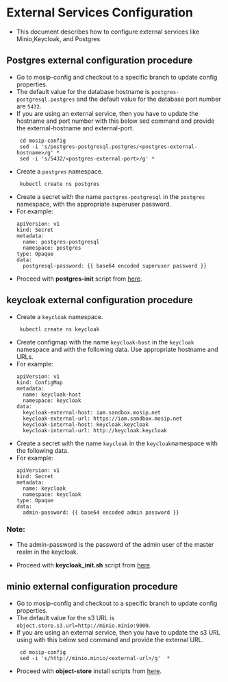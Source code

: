 #  External Services Configuration

* This document describes how to configure external services like Minio,Keycloak, and Postgres


## Postgres external configuration procedure

* Go to mosip-config and checkout to a specific branch to update config properties.
* The default value for the database hostname is `postgres-postgresql.postgres` and the default value for the database port number are `5432`.
* If you are using an external service, then you have to update the hostname and port number with this below sed command and provide the external-hostname and external-port.
  ```
   cd mosip-config
   sed -i 's/postgres-postgresql.postgres/<postgres-external-hostname>/g' *
   sed -i 's/5432/<postgres-external-port>/g' *
  ```
* Create a `postgres` namespace.
  ```
   kubectl create ns postgres
  ```
* Create a secret with the name `postgres-postgresql` in the `postgres` namespace, with the appropriate superuser password.
* For example:
  ```
  apiVersion: v1
  kind: Secret
  metadata:
    name: postgres-postgresql
    namespace: postgres
  type: Opaque
  data:
    postgresql-password: {{ base64 encoded superuser password }}
  ```
* Proceed with **postgres-init** script from [here](../external/postgres/README.md#initialize-db).


## keycloak external configuration procedure

* Create a `keycloak` namespace.
  ```
   kubectl create ns keycloak
  ```
* Create configmap with the name `keycloak-host` in the `keycloak` namespace and with the following data. Use appropriate hostname and URLs.
* For example:
  ```
  apiVersion: v1
  kind: ConfigMap
  metadata:
    name: keycloak-host
    namespace: keycloak
  data:
    keycloak-external-host: iam.sandbox.mosip.net
    keycloak-external-url: https://iam.sandbox.mosip.net
    keycloak-internal-host: keycloak.keycloak
    keycloak-internal-url: http://keycloak.keycloak
  ```
* Create a secret with the name `keycloak` in the `keycloak`namespace with the following data.
* For example:
  ```
  apiVersion: v1
  kind: Secret
  metadata:
    name: keycloak
    namespace: keycloak
  type: Opaque
  data:
    admin-password: {{ base64 encoded admin password }}
  ```
### Note: 
- The admin-password is the password of the admin user of the master realm in the keycloak.
* Proceed with **keycloak_init.sh** script from [here](../external/iam/README.md#keycloak-init).



## minio external configuration procedure

* Go to mosip-config and checkout to a specific branch to update config properties.
* The default value for the s3 URL is `object.store.s3.url=http://minio.minio:9000`.
* If you are using an external service, then you have to update the s3 URL using with this below sed command and provide the external URL.
  ```
   cd mosip-config
   sed -i 's/http://minio.minio/<external-url>/g'  *
  ```
* Proceed with **object-store** install scripts from [here](../external/object-store/README.md).
